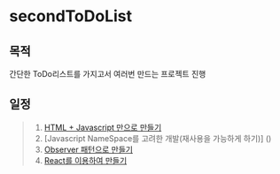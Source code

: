 # secondToDoList

## 목적 
간단한 ToDo리스트를 가지고서 여러번 만드는 프로젝트 진행


## 일정 
>1. [HTML + Javascript 만으로 만들기](https://github.com/breakstorm/secondToDoList/projects/1)
>2. [Javascript NameSpace를 고려한 개발(재사용을 가능하게 하기)] ()
>3. [Observer 패턴으로 만들기]()
>4. [React를 이용하여 만들기]()



